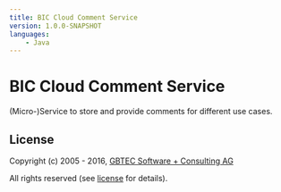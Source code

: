 ```yaml
---
title: BIC Cloud Comment Service
version: 1.0.0-SNAPSHOT
languages:
    - Java
---
```


# BIC Cloud Comment Service

(Micro-)Service to store and provide comments for different use cases.

## License

Copyright (c) 2005 - 2016, [GBTEC Software + Consulting AG](http://www.gbtec.de)

All rights reserved (see [license](./LICENSE.txt) for details).